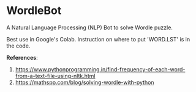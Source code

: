 # WordleBot
A Natural Language Processing (NLP) Bot to solve Wordle puzzle.

Best use in Google's Colab.  Instruction on where to put 'WORD.LST' is in the code.

**References**:
1.  https://www.pythonprogramming.in/find-frequency-of-each-word-from-a-text-file-using-nltk.html
2. https://mathspp.com/blog/solving-wordle-with-python


